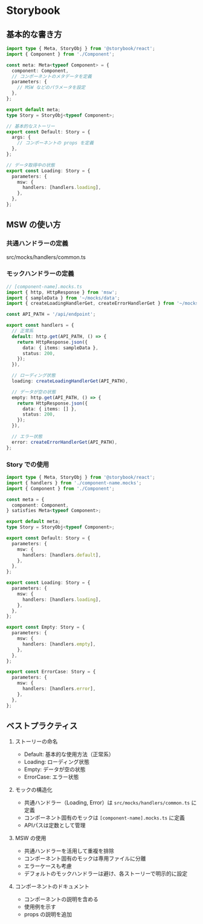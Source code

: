 # Storybook

## 基本的な書き方

```typescript
import type { Meta, StoryObj } from '@storybook/react';
import { Component } from './Component';

const meta: Meta<typeof Component> = {
  component: Component,
  // コンポーネントのメタデータを定義
  parameters: {
    // MSW などのパラメータを設定
  },
};

export default meta;
type Story = StoryObj<typeof Component>;

// 基本的なストーリー
export const Default: Story = {
  args: {
    // コンポーネントの props を定義
  },
};

// データ取得中の状態
export const Loading: Story = {
  parameters: {
    msw: {
      handlers: [handlers.loading],
    },
  },
};
```

## MSW の使い方

### 共通ハンドラーの定義

src/mocks/handlers/common.ts

### モックハンドラーの定義

```typescript
// [component-name].mocks.ts
import { http, HttpResponse } from 'msw';
import { sampleData } from '~/mocks/data';
import { createLoadingHandlerGet, createErrorHandlerGet } from '~/mocks/handlers/common';

const API_PATH = '/api/endpoint';

export const handlers = {
  // 正常系
  default: http.get(API_PATH, () => {
    return HttpResponse.json({
      data: { items: sampleData },
      status: 200,
    });
  }),

  // ローディング状態
  loading: createLoadingHandlerGet(API_PATH),

  // データが空の状態
  empty: http.get(API_PATH, () => {
    return HttpResponse.json({
      data: { items: [] },
      status: 200,
    });
  }),

  // エラー状態
  error: createErrorHandlerGet(API_PATH),
};
```

### Story での使用

```typescript
import type { Meta, StoryObj } from '@storybook/react';
import { handlers } from './component-name.mocks';
import { Component } from './Component';

const meta = {
  component: Component,
} satisfies Meta<typeof Component>;

export default meta;
type Story = StoryObj<typeof Component>;

export const Default: Story = {
  parameters: {
    msw: {
      handlers: [handlers.default],
    },
  },
};

export const Loading: Story = {
  parameters: {
    msw: {
      handlers: [handlers.loading],
    },
  },
};

export const Empty: Story = {
  parameters: {
    msw: {
      handlers: [handlers.empty],
    },
  },
};

export const ErrorCase: Story = {
  parameters: {
    msw: {
      handlers: [handlers.error],
    },
  },
};
```

## ベストプラクティス

1. ストーリーの命名
   - Default: 基本的な使用方法（正常系）
   - Loading: ローディング状態
   - Empty: データが空の状態
   - ErrorCase: エラー状態

2. モックの構造化
   - 共通ハンドラー（Loading, Error）は `src/mocks/handlers/common.ts` に定義
   - コンポーネント固有のモックは `[component-name].mocks.ts` に定義
   - APIパスは定数として管理

3. MSW の使用
   - 共通ハンドラーを活用して重複を排除
   - コンポーネント固有のモックは専用ファイルに分離
   - エラーケースも考慮
   - デフォルトのモックハンドラーは避け、各ストーリーで明示的に設定

4. コンポーネントのドキュメント
   - コンポーネントの説明を含める
   - 使用例を示す
   - props の説明を追加